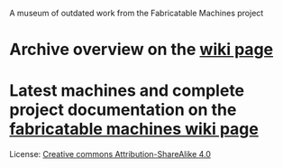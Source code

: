 A museum of outdated work from the Fabricatable Machines project
 
# Archive overview on the [wiki page](https://github.com/fellesverkstedet/fabricatable-machines-archive/wiki)
 
# Latest machines and complete project documentation on the [fabricatable machines wiki page](https://github.com/fellesverkstedet/fabricatable-machines/wiki)

License: [Creative commons Attribution-ShareAlike 4.0](https://creativecommons.org/licenses/by-sa/4.0/)
